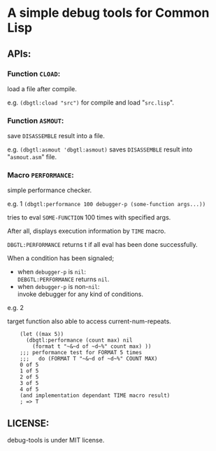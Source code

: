 A simple debug tools for Common Lisp
====================================

## APIs:
### Function `CLOAD`:
load a file after compile.

e.g. `(dbgtl:cload "src")` for compile and load "`src.lisp`".

### Function `ASMOUT`:
save `DISASSEMBLE` result into a file.

e.g. `(dbgtl:asmout 'dbgtl:asmout)` saves `DISASSEMBLE` result into "`asmout.asm`" file.

### Macro `PERFORMANCE`:
simple performance checker.

e.g. 1 `(dbgtl:performance 100 debugger-p (some-function args...))`

tries to eval `SOME-FUNCTION` 100 times with specified args.

After all, displays execution information by `TIME` macro.

`DBGTL:PERFORMANCE` returns t if all eval has been done successfully.

When a condition has been signaled;

- when `debugger-p` is `nil`:  
  `DEBGTL:PERFORMANCE` returns `nil`.
- when `debugger-p` is non-`nil`:  
  invoke debugger for any kind of conditions.

e.g. 2

target function also able to access current-num-repeats.

        (let ((max 5))
          (dbgtl:performance (count max) nil
            (format t "~&~d of ~d~%" count max) ))
        ;;; performance test for FORMAT 5 times
        ;;;   do (FORMAT T "~&~d of ~d~%" COUNT MAX)
        0 of 5
        1 of 5
        2 of 5
        3 of 5
        4 of 5
        (and implementation dependant TIME macro result)
        ; => T

## LICENSE:
debug-tools is under MIT license.

